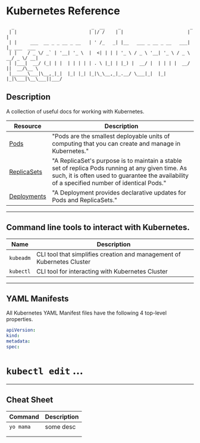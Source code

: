 # Kubernetes Reference

```
  _                             _  __     _                          _
 | |                           | |/ /    | |                        | |
 | |     ___  __ _ _ __ _ __   | ' /_   _| |__   ___ _ __ _ __   ___| |_ ___  ___
 | |    / _ \/ _` | '__| '_ \  |  <| | | | '_ \ / _ \ '__| '_ \ / _ \ __/ _ \/ __|
 | |___|  __/ (_| | |  | | | | | . \ |_| | |_) |  __/ |  | | | |  __/ ||  __/\__ \
 |______\___|\__,_|_|  |_| |_| |_|\_\__,_|_.__/ \___|_|  |_| |_|\___|\__\___||___/

```

## Description
A collection of useful docs for working with Kubernetes.

| Resource | Description |
|---|---|
| [Pods](./Pods/Pods.md) | "Pods are the smallest deployable units of computing that you can create and manage in Kubernetes." |
| [ReplicaSets](./ReplicaSets/ReplicaSet.md) | "A ReplicaSet's purpose is to maintain a stable set of replica Pods running at any given time. As such, it is often used to guarantee the availability of a specified number of identical Pods." |
| [Deployments](./Deployments/Deployment.md) | "A Deployment provides declarative updates for Pods and ReplicaSets." |

---
## Command line tools to interact with Kubernetes.

| Name | Description |
|---|---|
| `kubeadm` | CLI tool that simplifies creation and management of Kubernetes Cluster |
| `kubectl` | CLI tool for interacting with Kubernetes Cluster

---
## YAML Manifests
All Kubernetes YAML Manifest files have the following 4 top-level properties.

```yaml
apiVersion:
kind:
metadata:
spec:
```

# `kubectl edit` ...

---
## Cheat Sheet

| Command | Description |
|---|---|
| `yo mama` | some desc  |
|   |   |
|   |   |